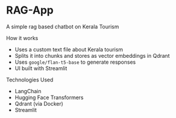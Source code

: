 # RAG-App
A simple rag based chatbot on Kerala Tourism

How it works
- Uses a custom text file about Kerala tourism
- Splits it into chunks and stores as vector embeddings in Qdrant
- Uses `google/flan-t5-base` to generate responses
- UI built with Streamlit


Technologies Used
- LangChain
- Hugging Face Transformers
- Qdrant (via Docker)
- Streamlit

